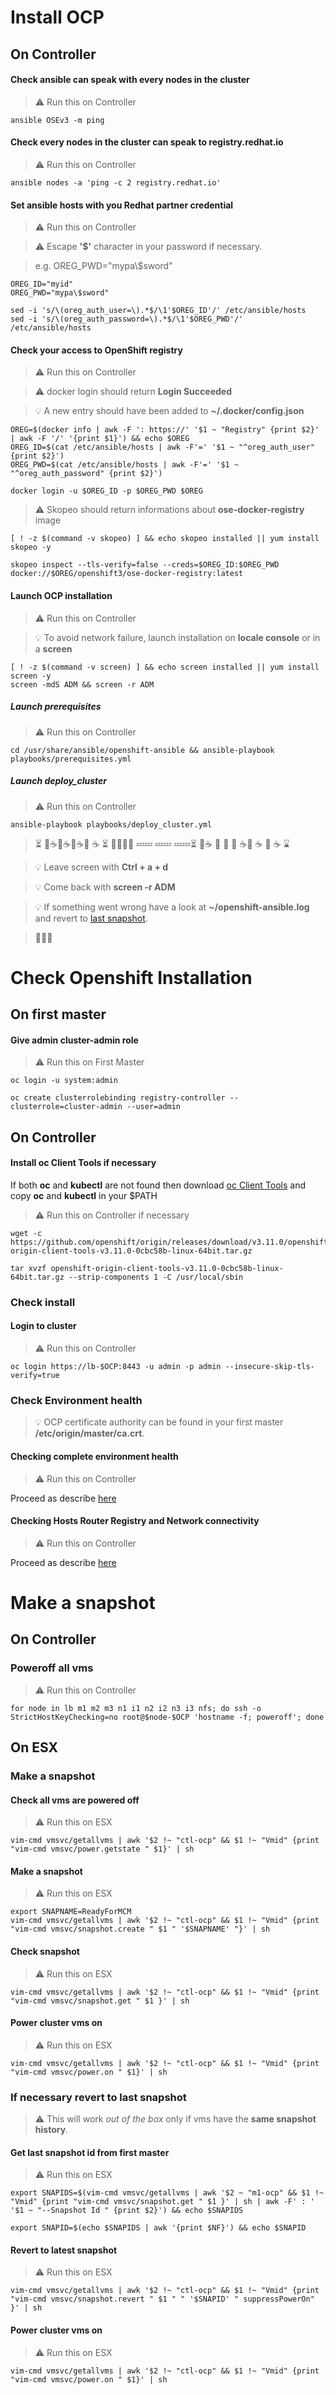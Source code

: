 # Install OCP

## On Controller

#### Check ansible can speak with every nodes in the cluster

> :warning: Run this on Controller

	ansible OSEv3 -m ping

#### Check every nodes in the cluster can speak to registry.redhat.io

> :warning: Run this on Controller

	ansible nodes -a 'ping -c 2 registry.redhat.io'

#### Set ansible hosts with you Redhat partner credential

> :warning: Run this on Controller

> :warning: Escape **'$'** character in your password if necessary.

> e.g. OREG_PWD="mypa\\$sword"

```
OREG_ID="myid"
OREG_PWD="mypa\$sword"

sed -i 's/\(oreg_auth_user=\).*$/\1'$OREG_ID'/' /etc/ansible/hosts
sed -i 's/\(oreg_auth_password=\).*$/\1'$OREG_PWD'/' /etc/ansible/hosts
```	

#### Check your access to OpenShift registry

> :warning: Run this on Controller

> :warning: docker login should return **Login Succeeded**

> :bulb: A new entry should have been added to **~/.docker/config.json** 

```
OREG=$(docker info | awk -F ': https://' '$1 ~ "Registry" {print $2}' | awk -F '/' '{print $1}') && echo $OREG
OREG_ID=$(cat /etc/ansible/hosts | awk -F'=' '$1 ~ "^oreg_auth_user" {print $2}')
OREG_PWD=$(cat /etc/ansible/hosts | awk -F'=' '$1 ~ "^oreg_auth_password" {print $2}')

docker login -u $OREG_ID -p $OREG_PWD $OREG
```

> :warning: Skopeo should return informations about **ose-docker-registry** image

```
[ ! -z $(command -v skopeo) ] && echo skopeo installed || yum install skopeo -y

skopeo inspect --tls-verify=false --creds=$OREG_ID:$OREG_PWD docker://$OREG/openshift3/ose-docker-registry:latest
```



#### Launch OCP installation

> :warning: Run this on Controller

> :bulb: To avoid network failure, launch installation on **locale console** or in a **screen**

```
[ ! -z $(command -v screen) ] && echo screen installed || yum install screen -y
screen -mdS ADM && screen -r ADM

```

##### Launch prerequisites

> :warning: Run this on Controller

```
cd /usr/share/ansible/openshift-ansible && ansible-playbook playbooks/prerequisites.yml
```

##### Launch deploy_cluster

> :warning: Run this on Controller

```
ansible-playbook playbooks/deploy_cluster.yml
```

>:hourglass_flowing_sand: :smoking::coffee::smoking::coffee::smoking::coffee::smoking: :coffee: :hourglass_flowing_sand: :beer::beer::beer::pill:  :zzz::zzz: :zzz::zzz: :zzz::zzz::hourglass_flowing_sand: :smoking::coffee: :toilet: :shower: :smoking: :coffee::smoking: :coffee: :smoking: :coffee: :hourglass: 

>:bulb: Leave screen with **Ctrl + a + d**

>:bulb: Come back with **screen -r ADM**

> :bulb: If something went wrong have a look at **~/openshift-ansible.log** and revert to [last snapshot](https://github.com/bpshparis/ocp-esx/blob/master/Install-OCP.md#If-necessary-revert-to-last-snapshot).

>:checkered_flag::checkered_flag::checkered_flag:


# Check Openshift Installation

## On first master

#### Give admin cluster-admin role

> :warning: Run this on First Master

```
oc login -u system:admin
```

```
oc create clusterrolebinding registry-controller --clusterrole=cluster-admin --user=admin
```


## On Controller


#### Install oc Client Tools if necessary

If both **oc** and **kubectl** are not found then download [oc Client Tools](https://www.okd.io/download.html) and copy **oc** and **kubectl** in your $PATH

> :warning: Run this on Controller if necessary

	wget -c https://github.com/openshift/origin/releases/download/v3.11.0/openshift-origin-client-tools-v3.11.0-0cbc58b-linux-64bit.tar.gz

<!--
	rsync -avg --progress /mnt/iicbackup/produits/ISO/add-ons/openshift-origin-client-tools-v3.11.0-0cbc58b-linux-64bit.tar.gz .
-->

	tar xvzf openshift-origin-client-tools-v3.11.0-0cbc58b-linux-64bit.tar.gz --strip-components 1 -C /usr/local/sbin



### Check install

#### Login to cluster

> :warning: Run this on Controller

	oc login https://lb-$OCP:8443 -u admin -p admin --insecure-skip-tls-verify=true

### Check Environment health

> :bulb: ​OCP certificate authority  can be found in your first master **/etc/origin/master/ca.crt**.

#### Checking complete environment health

> :warning: Run this on Controller

Proceed as describe [here](https://docs.openshift.com/container-platform/3.11/day_two_guide/environment_health_checks.html#day-two-guide-complete-deployment-health-check)

#### Checking Hosts Router Registry and Network connectivity

> :warning: Run this on Controller

Proceed as describe [here](https://docs.openshift.com/container-platform/3.11/day_two_guide/environment_health_checks.html#day-two-guide-host-health)



# Make a snapshot

## On Controller

### Poweroff all vms

> :warning: Run this on Controller

```
for node in lb m1 m2 m3 n1 i1 n2 i2 n3 i3 nfs; do ssh -o StrictHostKeyChecking=no root@$node-$OCP 'hostname -f; poweroff'; done
```

## On ESX

### Make a snapshot

#### Check all vms are powered off

> :warning: Run this on ESX

	vim-cmd vmsvc/getallvms | awk '$2 !~ "ctl-ocp" && $1 !~ "Vmid" {print "vim-cmd vmsvc/power.getstate " $1}' | sh


#### Make a snapshot

> :warning: Run this on ESX

	export SNAPNAME=ReadyForMCM
	vim-cmd vmsvc/getallvms | awk '$2 !~ "ctl-ocp" && $1 !~ "Vmid" {print "vim-cmd vmsvc/snapshot.create " $1 " '$SNAPNAME' "}' | sh

#### Check snapshot

> :warning: Run this on ESX

	vim-cmd vmsvc/getallvms | awk '$2 !~ "ctl-ocp" && $1 !~ "Vmid" {print "vim-cmd vmsvc/snapshot.get " $1 }' | sh

#### Power cluster vms on

> :warning: Run this on ESX

	vim-cmd vmsvc/getallvms | awk '$2 !~ "ctl-ocp" && $1 !~ "Vmid" {print "vim-cmd vmsvc/power.on " $1}' | sh

### If necessary revert to last snapshot

> :warning: This will work *out of the box* only if vms have the **same snapshot history**.

#### Get last snapshot id from first master

> :warning: Run this on ESX

```
export SNAPIDS=$(vim-cmd vmsvc/getallvms | awk '$2 ~ "m1-ocp" && $1 !~ "Vmid" {print "vim-cmd vmsvc/snapshot.get " $1 }' | sh | awk -F' : ' '$1 ~ "--Snapshot Id " {print $2}') && echo $SNAPIDS

export SNAPID=$(echo $SNAPIDS | awk '{print $NF}') && echo $SNAPID
```

#### Revert to latest snapshot

> :warning: Run this on ESX

	vim-cmd vmsvc/getallvms | awk '$2 !~ "ctl-ocp" && $1 !~ "Vmid" {print "vim-cmd vmsvc/snapshot.revert " $1 " " '$SNAPID' " suppressPowerOn" }' | sh

#### Power cluster vms on

> :warning: Run this on ESX

	vim-cmd vmsvc/getallvms | awk '$2 !~ "ctl-ocp" && $1 !~ "Vmid" {print "vim-cmd vmsvc/power.on " $1}' | sh
